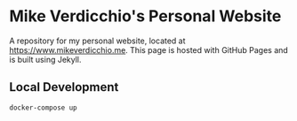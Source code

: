 Mike Verdicchio's Personal Website
==================================
A repository for my personal website, located at https://www.mikeverdicchio.me. This page is hosted with GitHub Pages and is built using Jekyll.


Local Development
-----------------
```bash
docker-compose up
```
